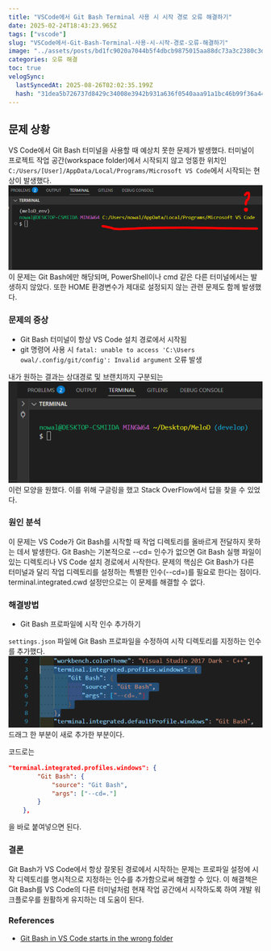 ```yaml
---
title: "VSCode에서 Git Bash Terminal 사용 시 시작 경로 오류 해결하기"
date: 2025-02-24T18:43:23.965Z
tags: ["vscode"]
slug: "VSCode에서-Git-Bash-Terminal-사용-시-시작-경로-오류-해결하기"
image: "../assets/posts/bd1fc9020a7044b5f4dbcb9875015aa88dc73a3c2380c3dbfb080b007894a0b0.png"
categories: 오류 해결
toc: true
velogSync:
  lastSyncedAt: 2025-08-26T02:02:35.199Z
  hash: "31dea5b726737d8429c34008e3942b931a636f0540aaa91a1bc46b99f36a440b"
---
```


## 문제 상황
VS Code에서 Git Bash 터미널을 사용할 때 예상치 못한 문제가 발생했다. 터미널이 프로젝트 작업 공간(workspace folder)에서 시작되지 않고 엉뚱한 위치인 `C:/Users/[User]/AppData/Local/Programs/Microsoft VS Code`에서 시작되는 현상이 발생했다.
![](/assets/posts/64b2becc87e73eb79b88b9a684103701c6e3657ff9538cd6556d5f9a344b7817.png)이 문제는 Git Bash에만 해당되며, PowerShell이나 cmd 같은 다른 터미널에서는 발생하지 않았다. 또한 HOME 환경변수가 제대로 설정되지 않는 관련 문제도 함께 발생했다.

### 문제의 증상

- Git Bash 터미널이 항상 VS Code 설치 경로에서 시작됨
- git 명령어 사용 시 `fatal: unable to access 'C:\Users
owal/.config/git/config': Invalid argument` 오류 발생

내가 원하는 결과는 상대경로 및 브랜치까지 구분되는 ![](/assets/posts/537cabd575fbf811911f7653df5b4c12ab26872f546d27160d63bf00dd2c4041.png)이런 모양을 원했다. 이를 위해 구글링을 했고 Stack OverFlow에서 답을 찾을 수 있었다.

### 원인 분석
이 문제는 VS Code가 Git Bash를 시작할 때 작업 디렉토리를 올바르게 전달하지 못하는 데서 발생한다. Git Bash는 기본적으로 --cd= 인수가 없으면 Git Bash 실행 파일이 있는 디렉토리나 VS Code 설치 경로에서 시작한다.
문제의 핵심은 Git Bash가 다른 터미널과 달리 작업 디렉토리를 설정하는 특별한 인수(--cd=)를 필요로 한다는 점이다. terminal.integrated.cwd 설정만으로는 이 문제를 해결할 수 없다.

### 해결방법
- Git Bash 프로파일에 시작 인수 추가하기

`settings.json` 파일에 Git Bash 프로파일을 수정하여 시작 디렉토리를 지정하는 인수를 추가했다.
![](/assets/posts/be6697abdef8f15c6e7793d2f1483571ee62be3b724c04f9e1c70d7452d51459.png) 드래그 한 부분이 새로 추가한 부분이다.

코드로는 
```json
"terminal.integrated.profiles.windows": {
        "Git Bash": {
            "source": "Git Bash",
            "args": ["--cd=."]
        }
    },
```
을 바로 붙여넣으면 된다.

### 결론

Git Bash가 VS Code에서 항상 잘못된 경로에서 시작하는 문제는 프로파일 설정에 시작 디렉토리를 명시적으로 지정하는 인수를 추가함으로써 해결할 수 있다. 이 해결책은 Git Bash를 VS Code의 다른 터미널처럼 현재 작업 공간에서 시작하도록 하여 개발 워크플로우를 원활하게 유지하는 데 도움이 된다.


### References

- [Git Bash in VS Code starts in the wrong folder](https://stackoverflow.com/questions/78432289/git-bash-in-vs-code-starts-in-the-wrong-folder)